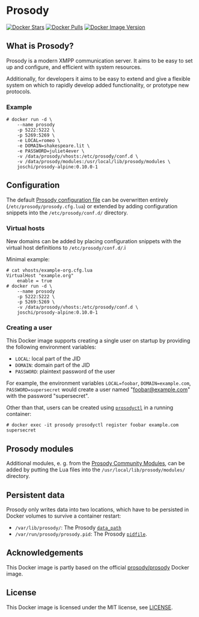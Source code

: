 # Prosody

[![Docker Stars](https://img.shields.io/docker/stars/joschi/prosody-alpine.svg)][hub]
[![Docker Pulls](https://img.shields.io/docker/pulls/joschi/prosody-alpine.svg)][hub]
[![Docker Image Version](https://img.shields.io/docker/v/joschi/prosody-alpine)](hub)

[hub]: https://hub.docker.com/r/joschi/prosody-alpine/

## What is Prosody?

Prosody is a modern XMPP communication server. It aims to be easy to set up and configure, and efficient with system resources.

Additionally, for developers it aims to be easy to extend and give a flexible system on which to rapidly develop added functionality, or prototype new protocols.

### Example

```
# docker run -d \
    --name prosody
    -p 5222:5222 \
    -p 5269:5269 \
    -e LOCAL=romeo \
    -e DOMAIN=shakespeare.lit \
    -e PASSWORD=juliet4ever \
    -v /data/prosody/vhosts:/etc/prosody/conf.d \
    -v /data/prosody/modules:/usr/local/lib/prosody/modules \
    joschi/prosody-alpine:0.10.0-1
```

## Configuration

The default [Prosody configuration file](prosody.cfg.lua) can be overwritten entirely (`/etc/prosody/prosody.cfg.lua`) or extended by adding configuration snippets into the `/etc/prosody/conf.d/` directory.

### Virtual hosts

New domains can be added by placing configuration snippets with the virtual host definitions to `/etc/prosody/conf.d/`.i

Minimal example:

```
# cat vhosts/example-org.cfg.lua
VirtualHost "example.org"
    enable = true
# docker run -d \
    --name prosody
    -p 5222:5222 \
    -p 5269:5269 \
    -v /data/prosody/vhosts:/etc/prosody/conf.d \
    joschi/prosody-alpine:0.10.0-1
```

### Creating a user

This Docker image supports creating a single user on startup by providing the following environment variables:

* `LOCAL`: local part of the JID
* `DOMAIN`: domain part of the JID
* `PASSWORD`: plaintext password of the user

For example, the environment variables `LOCAL=foobar`, `DOMAIN=example.com`, `PASSWORD=supersecret` would create a user named "foobar@example.com" with the password "supersecret".

Other than that, users can be created using [`prosodyctl`](https://prosody.im/doc/prosodyctl) in a running container:

```
# docker exec -it prosody prosodyctl register foobar example.com supersecret
```


## Prosody modules

Additional modules, e. g. from the [Prosody Community Modules](https://modules.prosody.im/), can be added by putting the Lua files into the `/usr/local/lib/prosody/modules/` directory.


## Persistent data

Prosody only writes data into two locations, which have to be persisted in Docker volumes to survive a container restart:

* `/var/lib/prosody/`: The Prosody [`data_path`](https://prosody.im/doc/configure#general_server_settings)
* `/var/run/prosody/prosody.pid`: The Prosody [`pidfile`](https://prosody.im/doc/configure#posix-only_options).


## Acknowledgements

This Docker image is partly based on the official [prosody/prosody](https://github.com/prosody/prosody-docker) Docker image.


## License

This Docker image is licensed under the MIT license, see [LICENSE](LICENSE).
